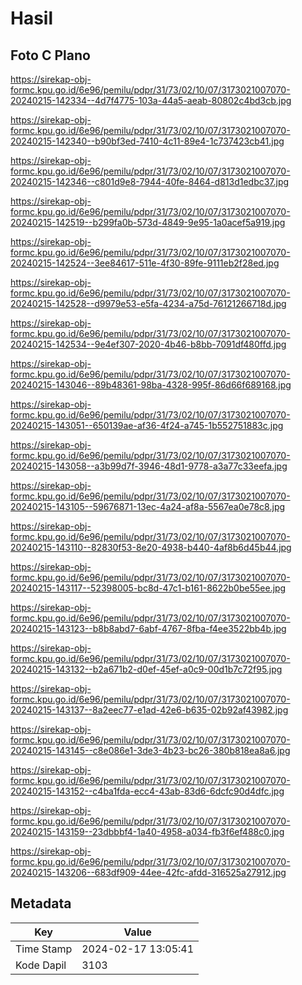 # Hasil

## Foto C Plano

https://sirekap-obj-formc.kpu.go.id/6e96/pemilu/pdpr/31/73/02/10/07/3173021007070-20240215-142334--4d7f4775-103a-44a5-aeab-80802c4bd3cb.jpg

https://sirekap-obj-formc.kpu.go.id/6e96/pemilu/pdpr/31/73/02/10/07/3173021007070-20240215-142340--b90bf3ed-7410-4c11-89e4-1c737423cb41.jpg

https://sirekap-obj-formc.kpu.go.id/6e96/pemilu/pdpr/31/73/02/10/07/3173021007070-20240215-142346--c801d9e8-7944-40fe-8464-d813d1edbc37.jpg

https://sirekap-obj-formc.kpu.go.id/6e96/pemilu/pdpr/31/73/02/10/07/3173021007070-20240215-142519--b299fa0b-573d-4849-9e95-1a0acef5a919.jpg

https://sirekap-obj-formc.kpu.go.id/6e96/pemilu/pdpr/31/73/02/10/07/3173021007070-20240215-142524--3ee84617-511e-4f30-89fe-9111eb2f28ed.jpg

https://sirekap-obj-formc.kpu.go.id/6e96/pemilu/pdpr/31/73/02/10/07/3173021007070-20240215-142528--d9979e53-e5fa-4234-a75d-76121266718d.jpg

https://sirekap-obj-formc.kpu.go.id/6e96/pemilu/pdpr/31/73/02/10/07/3173021007070-20240215-142534--9e4ef307-2020-4b46-b8bb-7091df480ffd.jpg

https://sirekap-obj-formc.kpu.go.id/6e96/pemilu/pdpr/31/73/02/10/07/3173021007070-20240215-143046--89b48361-98ba-4328-995f-86d66f689168.jpg

https://sirekap-obj-formc.kpu.go.id/6e96/pemilu/pdpr/31/73/02/10/07/3173021007070-20240215-143051--650139ae-af36-4f24-a745-1b552751883c.jpg

https://sirekap-obj-formc.kpu.go.id/6e96/pemilu/pdpr/31/73/02/10/07/3173021007070-20240215-143058--a3b99d7f-3946-48d1-9778-a3a77c33eefa.jpg

https://sirekap-obj-formc.kpu.go.id/6e96/pemilu/pdpr/31/73/02/10/07/3173021007070-20240215-143105--59676871-13ec-4a24-af8a-5567ea0e78c8.jpg

https://sirekap-obj-formc.kpu.go.id/6e96/pemilu/pdpr/31/73/02/10/07/3173021007070-20240215-143110--82830f53-8e20-4938-b440-4af8b6d45b44.jpg

https://sirekap-obj-formc.kpu.go.id/6e96/pemilu/pdpr/31/73/02/10/07/3173021007070-20240215-143117--52398005-bc8d-47c1-b161-8622b0be55ee.jpg

https://sirekap-obj-formc.kpu.go.id/6e96/pemilu/pdpr/31/73/02/10/07/3173021007070-20240215-143123--b8b8abd7-6abf-4767-8fba-f4ee3522bb4b.jpg

https://sirekap-obj-formc.kpu.go.id/6e96/pemilu/pdpr/31/73/02/10/07/3173021007070-20240215-143132--b2a671b2-d0ef-45ef-a0c9-00d1b7c72f95.jpg

https://sirekap-obj-formc.kpu.go.id/6e96/pemilu/pdpr/31/73/02/10/07/3173021007070-20240215-143137--8a2eec77-e1ad-42e6-b635-02b92af43982.jpg

https://sirekap-obj-formc.kpu.go.id/6e96/pemilu/pdpr/31/73/02/10/07/3173021007070-20240215-143145--c8e086e1-3de3-4b23-bc26-380b818ea8a6.jpg

https://sirekap-obj-formc.kpu.go.id/6e96/pemilu/pdpr/31/73/02/10/07/3173021007070-20240215-143152--c4ba1fda-ecc4-43ab-83d6-6dcfc90d4dfc.jpg

https://sirekap-obj-formc.kpu.go.id/6e96/pemilu/pdpr/31/73/02/10/07/3173021007070-20240215-143159--23dbbbf4-1a40-4958-a034-fb3f6ef488c0.jpg

https://sirekap-obj-formc.kpu.go.id/6e96/pemilu/pdpr/31/73/02/10/07/3173021007070-20240215-143206--683df909-44ee-42fc-afdd-316525a27912.jpg


## Metadata

| Key        | Value               |
| ---------- | ------------------- |
| Time Stamp | 2024-02-17 13:05:41 |
| Kode Dapil | 3103                |



